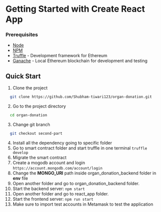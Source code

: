 # Getting Started with Create React App

### Prerequisites

- [Node]()
- [NPM]()
- [Truffle](https://www.trufflesuite.com/truffle) - Development framework for Ethereum
- [Ganache](https://www.trufflesuite.com/ganache) - Local Ethereum blockchain for development and testing

## Quick Start

1. Clone the project

```bash
  git clone https://github.com/Shubham-tiwari123/organ-donation.git
```
2. Go to the project directory

```bash
  cd organ-donation
```
3. Change git branch

```bash
  git checkout second-part
```

4. Install all the dependency going to specific folder
5. Go to smart contract folder and start truffle in one terminal `truffle develop`
6. Migrate the smart contract
7. Create a mogodb account and login
    `https://account.mongodb.com/account/login`
8. Change the **MONGO_URI** path inside organ_donation_backend folder in **env** file
9. Open another folder and go to organ_donation_backend folder.
10. Start the backend server: `npm start`
11. Open another folder and go to react_app folder.
12. Start the frontend server: `npm run start`
13. Make sure to import test accounts in Metamask to test the application 
